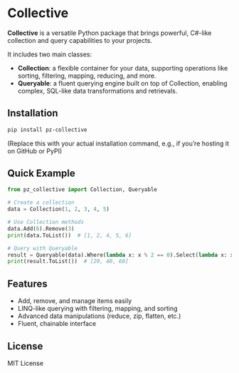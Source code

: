 # Collective

**Collective** is a versatile Python package that brings powerful, C#-like collection and query capabilities to your projects.

It includes two main classes:

- **Collection**: a flexible container for your data, supporting operations like sorting, filtering, mapping, reducing, and more.
- **Queryable**: a fluent querying engine built on top of Collection, enabling complex, SQL-like data transformations and retrievals.

## Installation

```bash
pip install pz-collective
```
(Replace this with your actual installation command, e.g., if you’re hosting it on GitHub or PyPI)

## Quick Example

```py
from pz_collective import Collection, Queryable

# Create a collection
data = Collection(1, 2, 3, 4, 5)

# Use Collection methods
data.Add(6).Remove(3)
print(data.ToList())  # [1, 2, 4, 5, 6]

# Query with Queryable
result = Queryable(data).Where(lambda x: x % 2 == 0).Select(lambda x: x * 10).ToCollection()
print(result.ToList())  # [20, 40, 60]
```

## Features

- Add, remove, and manage items easily
- LINQ-like querying with filtering, mapping, and sorting
- Advanced data manipulations (reduce, zip, flatten, etc.)
- Fluent, chainable interface

## License

MIT License